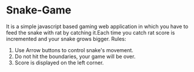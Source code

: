 # Snake-Game
It is a simple javascript based gaming web application in which you have to feed the snake with rat by catching it.Each time you catch rat score is incremented and your snake grows bigger.
Rules:
1. Use Arrow buttons to control snake's movement.
2. Do not hit the boundaries, your game will be over.
3. Score is displayed on the left corner.
